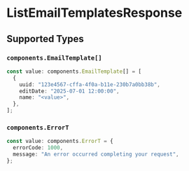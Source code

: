 # ListEmailTemplatesResponse


## Supported Types

### `components.EmailTemplate[]`

```typescript
const value: components.EmailTemplate[] = [
  {
    uuid: "123e4567-cffa-4f0a-b11e-230b7a0bb38b",
    editDate: "2025-07-01 12:00:00",
    name: "<value>",
  },
];
```

### `components.ErrorT`

```typescript
const value: components.ErrorT = {
  errorCode: 1000,
  message: "An error occurred completing your request",
};
```


